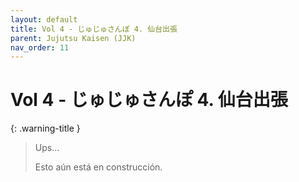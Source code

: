 ```yaml
---
layout: default
title: Vol 4 - じゅじゅさんぽ 4. 仙台出張
parent: Jujutsu Kaisen (JJK)
nav_order: 11
---
```


# Vol 4 - じゅじゅさんぽ 4. 仙台出張

{: .warning-title }
> Ups…
>
> Esto aún está en construcción.